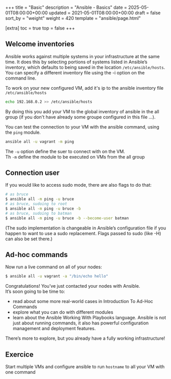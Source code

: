 +++
title = "Basic"
description = "Ansible - Basics"
date = 2025-05-01T08:00:00+00:00
updated = 2021-05-01T08:00:00+00:00
draft = false
sort_by = "weight"
weight = 420
template = "ansible/page.html"

[extra]
toc = true
top = false
+++

## Welcome inventories

Ansible works against multiple systems in your infrastructure at the same time. It does this by selecting portions of systems listed in Ansible’s inventory, which defaults to being saved in the location `/etc/ansible/hosts`. You can specify a different inventory file using the -i <path> option on the command line.

To work on your new configured VM, add it's ip to the ansible inventory file `/etc/ansible/hosts`
```bash
echo 192.168.0.2 >> /etc/ansible/hosts
```

By doing this you add your VM to the global inventory of ansible in the all group (if you don't have already some groupe configured in this file ...).

You can test the connection to your VM with the ansible command, using the `ping` module.  
```bash
ansible all -u vagrant -m ping 
```
The `-u` option define the suer to connect with on the VM.  
Th `-m` define the module to be executed on VMs from the all group

## Connection user

If you would like to access sudo mode, there are also flags to do that:

```bash
# as bruce
$ ansible all -m ping -u bruce
# as bruce, sudoing to root
$ ansible all -m ping -u bruce -b
# as bruce, sudoing to batman
$ ansible all -m ping -u bruce -b --become-user batman
```
(The sudo implementation is changeable in Ansible’s configuration file if you happen to want to use a sudo replacement. Flags passed to sudo (like -H) can also be set there.)


## Ad-hoc commands

Now run a live command on all of your nodes:
```bash
$ ansible all -u vagrant -a "/bin/echo hello"
```

Congratulations! You’ve just contacted your nodes with Ansible.  
It’s soon going to be time to: 

* read about some more real-world cases in Introduction To Ad-Hoc Commands
* explore what you can do with different modules
* learn about the Ansible Working With Playbooks language. Ansible is not just about running commands, it also has powerful configuration management and deployment features. 

There’s more to explore, but you already have a fully working infrastructure!

## Exercice

Start multiple VMs and configure ansible to run `hostname` to all your VM with one command